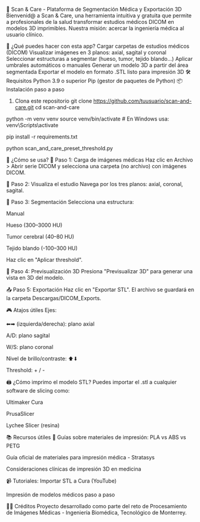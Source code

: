 🧠 Scan & Care - Plataforma de Segmentación Médica y Exportación 3D
Bienvenid@ a Scan & Care, una herramienta intuitiva y gratuita que permite a profesionales de la salud transformar estudios médicos DICOM en modelos 3D imprimibles. Nuestra misión: acercar la ingeniería médica al usuario clínico.

🚀 ¿Qué puedes hacer con esta app?
Cargar carpetas de estudios médicos (DICOM)
Visualizar imágenes en 3 planos: axial, sagital y coronal
Seleccionar estructuras a segmentar (hueso, tumor, tejido blando…)
Aplicar umbrales automáticos o manuales
Generar un modelo 3D a partir del área segmentada
Exportar el modelo en formato .STL listo para impresión 3D
🛠️ Requisitos
Python 3.9 o superior
Pip (gestor de paquetes de Python)
📦 Instalación paso a paso
1. Clona este repositorio
git clone https://github.com/tuusuario/scan-and-care.git cd scan-and-care

python -m venv venv source venv/bin/activate # En Windows usa: venv\Scripts\activate

pip install -r requirements.txt

python scan_and_care_preset_threshold.py

🧪 ¿Cómo se usa? 📁 Paso 1: Carga de imágenes médicas Haz clic en Archivo > Abrir serie DICOM y selecciona una carpeta (no archivo) con imágenes DICOM.

🧠 Paso 2: Visualiza el estudio Navega por los tres planos: axial, coronal, sagital.

🎯 Paso 3: Segmentación Selecciona una estructura:

Manual

Hueso (300–3000 HU)

Tumor cerebral (40–80 HU)

Tejido blando (-100–300 HU)

Haz clic en "Aplicar threshold".

🧾 Paso 4: Previsualización 3D Presiona "Previsualizar 3D" para generar una vista en 3D del modelo.

📤 Paso 5: Exportación Haz clic en "Exportar STL". El archivo se guardará en la carpeta Descargas/DICOM_Exports.

🎮 Atajos útiles Ejes:

⬅➡ (izquierda/derecha): plano axial

A/D: plano sagital

W/S: plano coronal

Nivel de brillo/contraste: ⬆⬇

Threshold: + / -

🖨️ ¿Cómo imprimo el modelo STL? Puedes importar el .stl a cualquier software de slicing como:

Ultimaker Cura

PrusaSlicer

Lychee Slicer (resina)

📚 Recursos útiles 🧾 Guías sobre materiales de impresión: PLA vs ABS vs PETG

Guía oficial de materiales para impresión médica - Stratasys

Consideraciones clínicas de impresión 3D en medicina

📹 Tutoriales: Importar STL a Cura (YouTube)

Impresión de modelos médicos paso a paso

👩‍🔬 Créditos Proyecto desarrollado como parte del reto de Procesamiento de Imágenes Médicas - Ingeniería Biomédica, Tecnológico de Monterrey.
